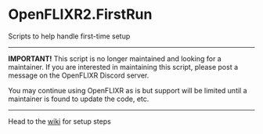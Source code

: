 # OpenFLIXR2.FirstRun

Scripts to help handle first-time setup

****
**IMPORTANT!**
This script is no longer maintained and looking for a maintainer.
If you are interested in maintaining this script, please post a message on the OpenFLIXR Discord server.

You may continue using OpenFLIXR as is but support will be limited until a maintainer is found to update the code, etc.
****

Head to the [wiki](https://github.com/cyberlooper/Docs/wiki/Setup) for setup steps

